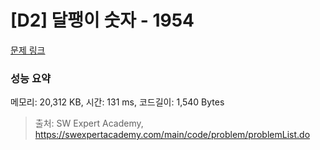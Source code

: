 # [D2] 달팽이 숫자 - 1954 

[문제 링크](https://swexpertacademy.com/main/code/problem/problemDetail.do?contestProbId=AV5PobmqAPoDFAUq) 

### 성능 요약

메모리: 20,312 KB, 시간: 131 ms, 코드길이: 1,540 Bytes



> 출처: SW Expert Academy, https://swexpertacademy.com/main/code/problem/problemList.do
